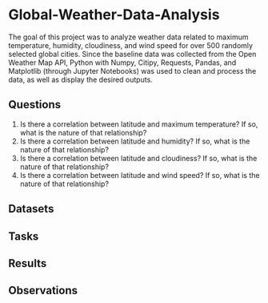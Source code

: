 # Global-Weather-Data-Analysis

The goal of this project was to analyze weather data related to maximum temperature, humidity, cloudiness, and wind speed for over 500 randomly selected global cities. Since the baseline data was collected from the Open Weather Map API, Python with Numpy, Citipy, Requests, Pandas, and Matplotlib (through Jupyter Notebooks) was used to clean and process the data, as well as display the desired outputs.

## Questions

1. Is there a correlation between latitude and maximum temperature? If so, what is the nature of that relationship?
2. Is there a correlation between latitude and humidity? If so, what is the nature of that relationship?
3. Is there a correlation between latitude and cloudiness? If so, what is the nature of that relationship?
4. Is there a correlation between latitude and wind speed? If so, what is the nature of that relationship?

## Datasets



## Tasks



## Results



## Observations

